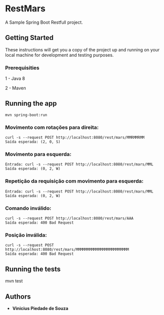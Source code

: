# RestMars

A Sample Spring Boot Restfull project. 

## Getting Started

These instructions will get you a copy of the project up and running on your local machine for development and testing purposes. 

### Prerequisities

1 - Java 8

2 - Maven 

## Running the app

```
mvn spring-boot:run
```

### Movimento com rotações para direita:
```
curl -s --request POST http://localhost:8080/rest/mars/MMRMMRMM
Saída esperada: (2, 0, S)
```


### Movimento para esquerda:
```
Entrada: curl -s --request POST http://localhost:8080/rest/mars/MML
Saída esperada: (0, 2, W)
```

### Repetição da requisição com movimento para esquerda:
```
Entrada: curl -s --request POST http://localhost:8080/rest/mars/MML
Saída esperada: (0, 2, W)
```

### Comando inválido:
```
curl -s --request POST http://localhost:8080/rest/mars/AAA
Saída esperada: 400 Bad Request
```

### Posição inválida:
```
curl -s --request POST http://localhost:8080/rest/mars/MMMMMMMMMMMMMMMMMMMMMMMM
Saída esperada: 400 Bad Request
```

## Running the tests

mvn test

## Authors

* **Vinicius Piedade de Souza**
